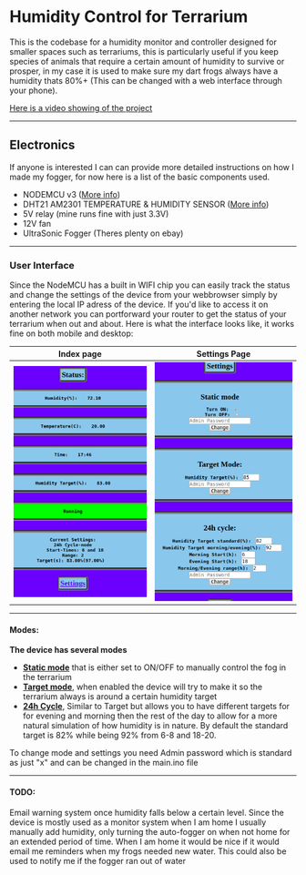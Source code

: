 # Humidity Control for Terrarium

This is the codebase for a humidity monitor and controller designed for smaller spaces such as terrariums, this is particularly useful if you keep species of animals that require a certain amount of humidity to survive or prosper, in my case it is used to make sure my dart frogs always have a humidity thats 80%+ (This can be changed with a web interface through your phone).

[Here is a video showing of the project](https://www.youtube.com/watch?v=Oq-Q8FDIVVs)

------

## Electronics

If anyone is interested I can can provide more detailed instructions on how I made my fogger, for now here is a list of the basic components used.

- NODEMCU v3 ([More info](https://www.nodemcu.com/index_en.html))
- DHT21 AM2301 TEMPERATURE & HUMIDITY SENSOR ([More info](https://hobbycomponents.com/sensors/840-dht21-am2301-temperature-humidity-sensor))
- 5V relay (mine runs fine with just 3.3V)
- 12V fan
- UltraSonic Fogger (Theres plenty on ebay)

------

### User Interface

Since the NodeMCU has a built in WIFI chip you can easily track the status and change the settings of the device from your webbrowser simply by entering the local IP adress of the device. If you'd like to access it on another network you can portforward your router to get the status of your terrarium when out and about. Here is what the interface looks like, it works fine on both mobile and desktop:



| Index page                             | Settings Page                                |
| -------------------------------------- | -------------------------------------------- |
| ![Index interface](InterfaceINDEX.png) | ![Settings interface](InterfaceSETTINGS.png) |



------

#### Modes:

**The device has several modes**

- <u>**Static mode**</u> that is either set to ON/OFF to manually control the fog in the terrarium
- **<u>Target mode</u>**, when enabled the device will try to make it so the terrarium always is around a certain humidity target
- **<u>24h Cycle</u>**, Similar to Target but allows you to have different targets for for evening and morning then the rest of the day to allow for a more natural simulation of how humidity is in nature. By default the standard target is 82% while being 92% from 6-8 and 18-20.

To change mode and settings you need Admin password which is standard as just "x" and can be changed in the main.ino file

------

#### TODO:

Email warning system once humidity falls below a certain level. Since the device is mostly used as a monitor system when I am home I usually manually add humidity, only turning the auto-fogger on when not home for an extended period of time. When I am home it would be nice if it would email me reminders when my frogs needed new water. This could also be used to notify me if the fogger ran out of water